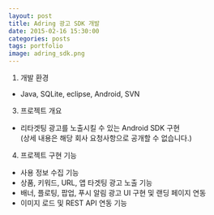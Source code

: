 ```yaml
---
layout: post
title: Adring 광고 SDK 개발
date: 2015-02-16 15:30:00 
categories: posts 
tags: portfolio
image: adring_sdk.png
---
```


1) 개발 환경  
 - Java, SQLite, eclipse, Android, SVN  

3) 프로젝트 개요  
 - 리타겟팅 광고를 노출시킬 수 있는 Android SDK 구현  
   (상세 내용은 해당 회사 요청사항으로 공개할 수 없습니다.)  

4) 프로젝트 구현 기능  
 - 사용 정보 수집 기능  
 - 상품, 키워드, URL, 앱 타겟팅 광고 노출 기능  
 - 배너, 플로팅, 팝업, 푸시 알림 광고 UI 구현 및 랜딩 페이지 연동  
 - 이미지 로드 및 REST API 연동 기능   
